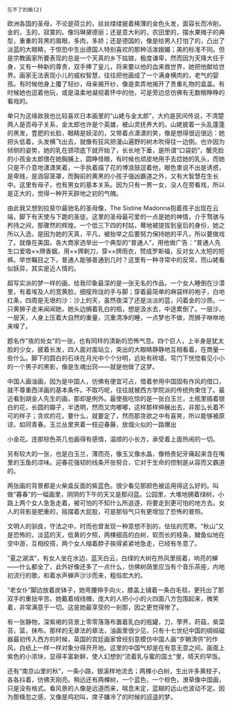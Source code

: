     忘不了的画(2) 

   欧洲各国的圣母，不论是荷兰的，丝丝缕缕披着稀薄的金色头发，面容长而冷削，金的，玉的，寂寞的。像玛琳黛德丽；还是意大利的，农田里的，摆水果摊子的典型，重重的背黑的眉眼，多肉，多娇；还是德国的，像是给男人打怕了的，凸出了淡蓝的大眼睛，于惊恐中生出德国人特别喜欢的那种活泼娥媚；美的标准不同。但是宗教画家所要表现的总是一个天真的乡下姑娘，极度谦卑，然而因为天降大任于身，又有一种新的尊贵，双手捧了皇儿，将来要以他的血来救世界，她把他献给世界。画家无法表现小儿的威权智慧，往往把他画成了一个满身横肉的，老气的婴孩。有时候他身上覆了轻纱，母亲揭开纱，像是卖弄地揭开了贵重礼物的盒盖。有时候她也逗着他玩，或是温柔地凝视着怀中的他，可是旁边总彷佛有无数眼睁睁的看戏的。

   单只为这缘故我也比较喜欢日本画里的“山姥与金太郎”，大约是民间传说，不清楚两人是否母子关系，金太郎也许是个英雄，被山灵抚养大的。山姥披着一头乱蓬蓬的黑发，豊肥的长脸，眼睛是妖淫的，又带着点潇潇的笑，像是想得很远很远：她把头低着，头发横飞出去，就像有狂风把漫山遍野的树木吹得往一边倒。也许因为倾侧的姿势，她的乳在颈项底下就开始了，长长地下垂，是所谓“口袋奶”，蟹壳脸的小孩金太郎偎在她胸脯上，圆睁怪眼，有时候也顽皮地用手去捻她的乳头，而她只是不介意地潇潇笑着，一手执着描了花的博浪鼓逗着他，眼色里说不出是诱惑，是卑贱，是涵容笼罩，而胸前的黄黑的小孩子强凶霸道之外，又有大智慧在生长中。这里有母子，也有男女的基本关系。因为只有一男一女，没人在旁看戏，所以是正大的，觉得一种开天辟地之初的气魄。

   由此我又想到拉斐尔最驰名的圣母像，The Sistine Madonna抱着孩子出现在云端，脚下有天使与下跪的圣徒。这里的圣母最可爱的一点是她的神情，介于骛骇与矜持之间，那骤然的辉煌。一个低三下四的村姑，蓦地被提拔到皇后的身份，她之所以入选，是因为她的天真，平凡，被抬举之后要努力保持她的平凡，所以要做戏了。就像在美国，各大商家选举出一个典型的“普通人”，用他做广告：“普通人先生口爱吸××牌香姻，用××牌剃刀，穿××牌雨衣，赞成罗斯福，反对女人太短的短裤。举世瞩目之下，普通人能够普通到几时？这里有一种寻常中的反常，而山姥看似妖异，其实是近人情的。

   超写实派的梦一样的画，给我印象最深的是一张无名的作品，一个女人睡倒在沙漠里，有着埃及人的宽黄脸，细瘦玲珑的手与脚；穿着最简单的麻袋样的袍子，白地红条，四周是无垠的沙：沙上的天，虽然夜深了还是淡淡的蓝，闪着金的沙质。一只黄狮子走来闻闻她，她头边搁着乳白的瓶，想是汲水去，中途累倒了。一层沙，一层天，人身上压着大自然的重量，沉重清净的睡，一点梦也不做，而狮子咻咻地来嗅了。

   题名作“夜的处女”的一张，也有同样的清新的恐怖气息。四个巨人，上半身是犹太脸的少女，披着长发，四人面对面站立，突出的大眼睛静静地互相看着，在商量一些什么。脚下的圆白的石块在月光中个个分明，远处有砖墙，穹门下恍惚看见小小的一个男子的黑影，像是生魂出窍——就是他做了这梦。

   中国人画油画，因为是中国人，彷佛有便宜可占，借着参用中国固有作风的借口，就不尊重西洋画的基本条件。不取巧呢，往往就被西方学院派的传统拘束住了。最近看到胡金人先生的画，那却是例外。最使我吃惊的是一张白玉兰，土瓶里插着银白的花，长圆的瓣子，半透明，然而又肉嘟嘟，这样那样伸展出去，非那么长着不可的样子；贪欢的花，要什么，就要定了，然而那贪欲之中有喜笑，所以能够被原谅，如同青春。玉兰丛里夹着一枝迎春藤，放烟火似的一路爆出

   小金花。连那棕色茶几也画得有感情，温顺的小长方，承受着上面热闹的一切。

   另有较大的一张，也是白玉兰，薄而亮，像玉又像水晶，像杨贵妃牙痛起来含在嘴里的玉鱼的凉味。迎春花强韧的线条开张努合，它对于生命的控制是从容而又霸道的。

   两张画的背景都是火柴盒反面的紫蓝色。很少看见那颜色被运用得这么好的。叫做“暮春”的一幅画里，阴阴的下午的天又是那闷蓝。公园里，大堆地拥着绿树，小路上两个女人急急走着，被可怕的不知什么所追逐，将要走到更可怕的地方去。女人的背影是肥重的，摇摆着大屁股，可是那俗气只有更增加了恐怖的普照。

   文明人的驯良，守法之中，时而也曾发现一种意想不到的，怯怯的荒寒。“秋山”又是恐怖的，淡蓝的天，低黄的夕照，两棵细高的白树，软而长的枝条，鳗鱼似地在空中游，互相绞搭，两个女人缩着脖子挨得紧紧地急走，已经有冬意了。

   “夏之湖滨”，有女人坐在水边，蓝天白云，白绿的大树在热风里摇着，响亮的蝉——什么都全了，此外好像还多了一点什么，彷佛树荫里应当有个音乐茶座，内地初流行的歌，和着水声蝉声沙沙而来，粗俗宏大的。

   “老女仆”脚边放着炭钵子，她弯腰伸手向火，膝盖上铺着一条白毛毯，更托出了那双手的重拙辛苦。她戴着绒线帽，庞大的人把小小的火四面八方包围起来，微笑着，非常满意于一切。这是她最享受的一剎那，因之更觉得惨了。

   有一张静物，深紫褐的背景上零零落落布置着乳白的瓶罐，刀，荸荠，莳菇，紫菜苔，篮，抹布。那样的无章法的章法，油画里很少见，只有十七世纪中国的绸缎磁器最初传入西方的时候，英国的宫廷画家曾经刻意模仿中国人画“岁朝清供”的作风，白纸上一样一样对象分得开开地。这里的中国气却是在有意无意之间。画面上紫色的小浓块，显得丰富新鲜，使人幻想到“流着乳与蜜的国土”里，晴天的早饭。

   还有“南京山里的秋”，一条小路，银溪样地流去；两棵小白树，生出许多黄枝子，各各抖着，彷佛天刚亮。稍远还有两棵树，一个蓝色，一个棕色，潦草像中国画，只是没有格式。看风景的人像是远道而来，喘息未定，蓝糊的远山也波动不定。因为那倏忽之感，又像是鸡初叫，席子嫌冷了的时候的迢遥的梦。

